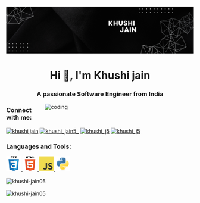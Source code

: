 ![logo](https://github.com/Khushi-jain05/Khushi-jain0/blob/main/Black%20and%20Yellow%20Web%20Developer%20LinkedIn%20Banner.png)
<h1 align="center">Hi 👋, I'm Khushi jain</h1>
 <h3 align="center">A passionate Software Engineer from India</h3>
 <img src="https://user-images.githubusercontent.com/74038190/221352975-94759904-aa4c-4032-a8ab-b546efb9c478.gif" alt="coding" align="right" width="400">
 
  <h3 align="left">Connect with me:</h3>
  
 <p align="left">
    <a href="https://linkedin.com/in/khushi jain" ><img align="center" src="https://raw.githubusercontent.com/rahuldkjain/github-profile-readme-generator/master/src/images/icons/Social/linked-in-alt.svg" alt="khushi jain" height="30" width="40" /></a>
    <a href="https://instagram.com/khushi_jain5_" ><img align="center" src="https://raw.githubusercontent.com/rahuldkjain/github-profile-readme-generator/master/src/images/icons/Social/instagram.svg" alt="khushi_jain5_" height="30" width="40" /></a>
    <a href="https://codeforces.com/profile/khushi_j5" ><img align="center" src="https://raw.githubusercontent.com/rahuldkjain/github-profile-readme-generator/master/src/images/icons/Social/codeforces.svg" alt="khushi_j5" height="30" width="40" /></a>
    <a href="https://www.leetcode.com/khushi_j5" ><img align="center" src="https://raw.githubusercontent.com/rahuldkjain/github-profile-readme-generator/master/src/images/icons/Social/leet-code.svg" alt="khushi_j5" height="30" width="40" /></a>
    </p>
    
 <h3 align="left">Languages and Tools:</h3>
    <p align="left"> <a href="https://www.w3schools.com/css/"  rel="noreferrer"> <img src="https://raw.githubusercontent.com/devicons/devicon/master/icons/css3/css3-original-wordmark.svg" alt="css3" width="40" height="40"/> </a> <a href="https://www.w3.org/html/" target="_blank" rel="noreferrer"> <img src="https://raw.githubusercontent.com/devicons/devicon/master/icons/html5/html5-original-wordmark.svg" alt="html5" width="40" height="40"/> </a> <a href="https://developer.mozilla.org/en-US/docs/Web/JavaScript" target="_blank" rel="noreferrer"> <img src="https://raw.githubusercontent.com/devicons/devicon/master/icons/javascript/javascript-original.svg" alt="javascript" width="40" height="40"/> </a> <a href="https://www.python.org"  rel="noreferrer"> <img src="https://raw.githubusercontent.com/devicons/devicon/master/icons/python/python-original.svg" alt="python" width="40" height="40"/> </a> </p>
    
 <p><img align="center" src="https://github-readme-stats.vercel.app/api/top-langs?username=khushi-jain05&show_icons=true&locale=en&layout=compact" alt="khushi-jain05" /></p>
    
 <p><img align="center" src="https://github-readme-streak-stats.herokuapp.com/?user=khushi-jain05&" alt="khushi-jain05" /></p>
 
